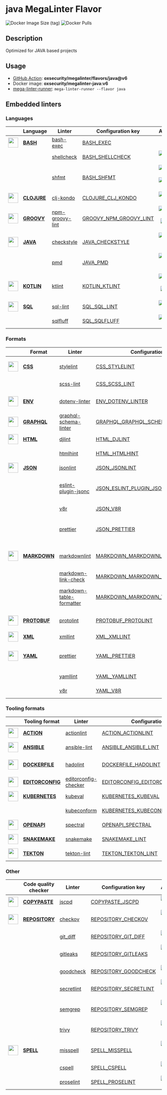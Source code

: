 # java MegaLinter Flavor

![Docker Image Size (tag)](https://img.shields.io/docker/image-size/oxsecurity/megalinter-java/v6)
![Docker Pulls](https://img.shields.io/docker/pulls/oxsecurity/megalinter-java)

## Description

Optimized for JAVA based projects

## Usage

- [GitHub Action](https://oxsecurity.github.io/megalinter/6.7.0/installation/#github-action): **oxsecurity/megalinter/flavors/java@v6**
- Docker image: **oxsecurity/megalinter-java:v6**
- [mega-linter-runner](https://oxsecurity.github.io/megalinter/6.7.0/mega-linter-runner/): `mega-linter-runner --flavor java`

## Embedded linters

### Languages

|                                                                             <!-- -->                                                                              | Language                                                                          | Linter                                                                                               | Configuration key                                                                                           |                                                                                                                     Additional                                                                                                                      |
|:-----------------------------------------------------------------------------------------------------------------------------------------------------------------:|-----------------------------------------------------------------------------------|------------------------------------------------------------------------------------------------------|-------------------------------------------------------------------------------------------------------------|:---------------------------------------------------------------------------------------------------------------------------------------------------------------------------------------------------------------------------------------------------:|
|  <img src="https://github.com/oxsecurity/megalinter/raw/main/docs/assets/icons/bash.ico" alt="" height="32px" class="megalinter-icon"></a> <!-- linter-icon -->   | [**BASH**](https://oxsecurity.github.io/megalinter/6.7.0/descriptors/bash/)       | [bash-exec](https://oxsecurity.github.io/megalinter/6.7.0/descriptors/bash_bash_exec/)               | [BASH_EXEC](https://oxsecurity.github.io/megalinter/6.7.0/descriptors/bash_bash_exec/)                      |                                                                                                                                                                                                                                                     |
|                                                                   <!-- --> <!-- linter-icon -->                                                                   |                                                                                   | [shellcheck](https://oxsecurity.github.io/megalinter/6.7.0/descriptors/bash_shellcheck/)             | [BASH_SHELLCHECK](https://oxsecurity.github.io/megalinter/6.7.0/descriptors/bash_shellcheck/)               |                                                        [![GitHub stars](https://img.shields.io/github/stars/koalaman/shellcheck?cacheSeconds=3600)](https://github.com/koalaman/shellcheck)                                                         |
|                                                                   <!-- --> <!-- linter-icon -->                                                                   |                                                                                   | [shfmt](https://oxsecurity.github.io/megalinter/6.7.0/descriptors/bash_shfmt/)                       | [BASH_SHFMT](https://oxsecurity.github.io/megalinter/6.7.0/descriptors/bash_shfmt/)                         |                                        [![GitHub stars](https://img.shields.io/github/stars/mvdan/sh?cacheSeconds=3600)](https://github.com/mvdan/sh) ![formatter](https://shields.io/badge/-format-yellow)                                         |
| <img src="https://github.com/oxsecurity/megalinter/raw/main/docs/assets/icons/clojure.ico" alt="" height="32px" class="megalinter-icon"></a> <!-- linter-icon --> | [**CLOJURE**](https://oxsecurity.github.io/megalinter/6.7.0/descriptors/clojure/) | [clj-kondo](https://oxsecurity.github.io/megalinter/6.7.0/descriptors/clojure_clj_kondo/)            | [CLOJURE_CLJ_KONDO](https://oxsecurity.github.io/megalinter/6.7.0/descriptors/clojure_clj_kondo/)           |                                                         [![GitHub stars](https://img.shields.io/github/stars/borkdude/clj-kondo?cacheSeconds=3600)](https://github.com/borkdude/clj-kondo)                                                          |
| <img src="https://github.com/oxsecurity/megalinter/raw/main/docs/assets/icons/groovy.ico" alt="" height="32px" class="megalinter-icon"></a> <!-- linter-icon -->  | [**GROOVY**](https://oxsecurity.github.io/megalinter/6.7.0/descriptors/groovy/)   | [npm-groovy-lint](https://oxsecurity.github.io/megalinter/6.7.0/descriptors/groovy_npm_groovy_lint/) | [GROOVY_NPM_GROOVY_LINT](https://oxsecurity.github.io/megalinter/6.7.0/descriptors/groovy_npm_groovy_lint/) | [![GitHub stars](https://img.shields.io/github/stars/nvuillam/npm-groovy-lint?cacheSeconds=3600)](https://github.com/nvuillam/npm-groovy-lint) ![autofix](https://shields.io/badge/-autofix-green) ![sarif](https://shields.io/badge/-SARIF-orange) |
|  <img src="https://github.com/oxsecurity/megalinter/raw/main/docs/assets/icons/java.ico" alt="" height="32px" class="megalinter-icon"></a> <!-- linter-icon -->   | [**JAVA**](https://oxsecurity.github.io/megalinter/6.7.0/descriptors/java/)       | [checkstyle](https://oxsecurity.github.io/megalinter/6.7.0/descriptors/java_checkstyle/)             | [JAVA_CHECKSTYLE](https://oxsecurity.github.io/megalinter/6.7.0/descriptors/java_checkstyle/)               |                              [![GitHub stars](https://img.shields.io/github/stars/checkstyle/checkstyle?cacheSeconds=3600)](https://github.com/checkstyle/checkstyle) ![sarif](https://shields.io/badge/-SARIF-orange)                              |
|                                                                   <!-- --> <!-- linter-icon -->                                                                   |                                                                                   | [pmd](https://oxsecurity.github.io/megalinter/6.7.0/descriptors/java_pmd/)                           | [JAVA_PMD](https://oxsecurity.github.io/megalinter/6.7.0/descriptors/java_pmd/)                             |                                            [![GitHub stars](https://img.shields.io/github/stars/pmd/pmd?cacheSeconds=3600)](https://github.com/pmd/pmd) ![sarif](https://shields.io/badge/-SARIF-orange)                                            |
| <img src="https://github.com/oxsecurity/megalinter/raw/main/docs/assets/icons/kotlin.ico" alt="" height="32px" class="megalinter-icon"></a> <!-- linter-icon -->  | [**KOTLIN**](https://oxsecurity.github.io/megalinter/6.7.0/descriptors/kotlin/)   | [ktlint](https://oxsecurity.github.io/megalinter/6.7.0/descriptors/kotlin_ktlint/)                   | [KOTLIN_KTLINT](https://oxsecurity.github.io/megalinter/6.7.0/descriptors/kotlin_ktlint/)                   |         [![GitHub stars](https://img.shields.io/github/stars/pinterest/ktlint?cacheSeconds=3600)](https://github.com/pinterest/ktlint) ![autofix](https://shields.io/badge/-autofix-green) ![sarif](https://shields.io/badge/-SARIF-orange)         |
|   <img src="https://github.com/oxsecurity/megalinter/raw/main/docs/assets/icons/sql.ico" alt="" height="32px" class="megalinter-icon"></a> <!-- linter-icon -->   | [**SQL**](https://oxsecurity.github.io/megalinter/6.7.0/descriptors/sql/)         | [sql-lint](https://oxsecurity.github.io/megalinter/6.7.0/descriptors/sql_sql_lint/)                  | [SQL_SQL_LINT](https://oxsecurity.github.io/megalinter/6.7.0/descriptors/sql_sql_lint/)                     |                                                       [![GitHub stars](https://img.shields.io/github/stars/joereynolds/sql-lint?cacheSeconds=3600)](https://github.com/joereynolds/sql-lint)                                                        |
|                                                                   <!-- --> <!-- linter-icon -->                                                                   |                                                                                   | [sqlfluff](https://oxsecurity.github.io/megalinter/6.7.0/descriptors/sql_sqlfluff/)                  | [SQL_SQLFLUFF](https://oxsecurity.github.io/megalinter/6.7.0/descriptors/sql_sqlfluff/)                     |                                                          [![GitHub stars](https://img.shields.io/github/stars/sqlfluff/sqlfluff?cacheSeconds=3600)](https://github.com/sqlfluff/sqlfluff)                                                           |

### Formats

|                                                                              <!-- -->                                                                              | Format                                                                              | Linter                                                                                                                   | Configuration key                                                                                                                 |                                                                                                                          Additional                                                                                                                           |
|:------------------------------------------------------------------------------------------------------------------------------------------------------------------:|-------------------------------------------------------------------------------------|--------------------------------------------------------------------------------------------------------------------------|-----------------------------------------------------------------------------------------------------------------------------------|:-------------------------------------------------------------------------------------------------------------------------------------------------------------------------------------------------------------------------------------------------------------:|
|   <img src="https://github.com/oxsecurity/megalinter/raw/main/docs/assets/icons/css.ico" alt="" height="32px" class="megalinter-icon"></a> <!-- linter-icon -->    | [**CSS**](https://oxsecurity.github.io/megalinter/6.7.0/descriptors/css/)           | [stylelint](https://oxsecurity.github.io/megalinter/6.7.0/descriptors/css_stylelint/)                                    | [CSS_STYLELINT](https://oxsecurity.github.io/megalinter/6.7.0/descriptors/css_stylelint/)                                         |                                   [![GitHub stars](https://img.shields.io/github/stars/stylelint/stylelint?cacheSeconds=3600)](https://github.com/stylelint/stylelint) ![autofix](https://shields.io/badge/-autofix-green)                                    |
|                                                                   <!-- --> <!-- linter-icon -->                                                                    |                                                                                     | [scss-lint](https://oxsecurity.github.io/megalinter/6.7.0/descriptors/css_scss_lint/)                                    | [CSS_SCSS_LINT](https://oxsecurity.github.io/megalinter/6.7.0/descriptors/css_scss_lint/)                                         |                                                                   [![GitHub stars](https://img.shields.io/github/stars/sds/scss-lint?cacheSeconds=3600)](https://github.com/sds/scss-lint)                                                                    |
|   <img src="https://github.com/oxsecurity/megalinter/raw/main/docs/assets/icons/env.ico" alt="" height="32px" class="megalinter-icon"></a> <!-- linter-icon -->    | [**ENV**](https://oxsecurity.github.io/megalinter/6.7.0/descriptors/env/)           | [dotenv-linter](https://oxsecurity.github.io/megalinter/6.7.0/descriptors/env_dotenv_linter/)                            | [ENV_DOTENV_LINTER](https://oxsecurity.github.io/megalinter/6.7.0/descriptors/env_dotenv_linter/)                                 |                           [![GitHub stars](https://img.shields.io/github/stars/dotenv-linter/dotenv-linter?cacheSeconds=3600)](https://github.com/dotenv-linter/dotenv-linter) ![autofix](https://shields.io/badge/-autofix-green)                            |
| <img src="https://github.com/oxsecurity/megalinter/raw/main/docs/assets/icons/graphql.ico" alt="" height="32px" class="megalinter-icon"></a> <!-- linter-icon -->  | [**GRAPHQL**](https://oxsecurity.github.io/megalinter/6.7.0/descriptors/graphql/)   | [graphql-schema-linter](https://oxsecurity.github.io/megalinter/6.7.0/descriptors/graphql_graphql_schema_linter/)        | [GRAPHQL_GRAPHQL_SCHEMA_LINTER](https://oxsecurity.github.io/megalinter/6.7.0/descriptors/graphql_graphql_schema_linter/)         |                                                  [![GitHub stars](https://img.shields.io/github/stars/cjoudrey/graphql-schema-linter?cacheSeconds=3600)](https://github.com/cjoudrey/graphql-schema-linter)                                                   |
|   <img src="https://github.com/oxsecurity/megalinter/raw/main/docs/assets/icons/html.ico" alt="" height="32px" class="megalinter-icon"></a> <!-- linter-icon -->   | [**HTML**](https://oxsecurity.github.io/megalinter/6.7.0/descriptors/html/)         | [djlint](https://oxsecurity.github.io/megalinter/6.7.0/descriptors/html_djlint/)                                         | [HTML_DJLINT](https://oxsecurity.github.io/megalinter/6.7.0/descriptors/html_djlint/)                                             |                                                     [![GitHub stars](https://img.shields.io/github/stars/Riverside-Healthcare/djlint?cacheSeconds=3600)](https://github.com/Riverside-Healthcare/djlint)                                                      |
|                                                                   <!-- --> <!-- linter-icon -->                                                                    |                                                                                     | [htmlhint](https://oxsecurity.github.io/megalinter/6.7.0/descriptors/html_htmlhint/)                                     | [HTML_HTMLHINT](https://oxsecurity.github.io/megalinter/6.7.0/descriptors/html_htmlhint/)                                         |                                                               [![GitHub stars](https://img.shields.io/github/stars/htmlhint/HTMLHint?cacheSeconds=3600)](https://github.com/htmlhint/HTMLHint)                                                                |
|   <img src="https://github.com/oxsecurity/megalinter/raw/main/docs/assets/icons/json.ico" alt="" height="32px" class="megalinter-icon"></a> <!-- linter-icon -->   | [**JSON**](https://oxsecurity.github.io/megalinter/6.7.0/descriptors/json/)         | [jsonlint](https://oxsecurity.github.io/megalinter/6.7.0/descriptors/json_jsonlint/)                                     | [JSON_JSONLINT](https://oxsecurity.github.io/megalinter/6.7.0/descriptors/json_jsonlint/)                                         |                                                                [![GitHub stars](https://img.shields.io/github/stars/prantlf/jsonlint?cacheSeconds=3600)](https://github.com/prantlf/jsonlint)                                                                 |
|                                                                   <!-- --> <!-- linter-icon -->                                                                    |                                                                                     | [eslint-plugin-jsonc](https://oxsecurity.github.io/megalinter/6.7.0/descriptors/json_eslint_plugin_jsonc/)               | [JSON_ESLINT_PLUGIN_JSONC](https://oxsecurity.github.io/megalinter/6.7.0/descriptors/json_eslint_plugin_jsonc/)                   | [![GitHub stars](https://img.shields.io/github/stars/ota-meshi/eslint-plugin-jsonc?cacheSeconds=3600)](https://github.com/ota-meshi/eslint-plugin-jsonc) ![autofix](https://shields.io/badge/-autofix-green) ![sarif](https://shields.io/badge/-SARIF-orange) |
|                                                                   <!-- --> <!-- linter-icon -->                                                                    |                                                                                     | [v8r](https://oxsecurity.github.io/megalinter/6.7.0/descriptors/json_v8r/)                                               | [JSON_V8R](https://oxsecurity.github.io/megalinter/6.7.0/descriptors/json_v8r/)                                                   |                                                                    [![GitHub stars](https://img.shields.io/github/stars/chris48s/v8r?cacheSeconds=3600)](https://github.com/chris48s/v8r)                                                                     |
|                                                                   <!-- --> <!-- linter-icon -->                                                                    |                                                                                     | [prettier](https://oxsecurity.github.io/megalinter/6.7.0/descriptors/json_prettier/)                                     | [JSON_PRETTIER](https://oxsecurity.github.io/megalinter/6.7.0/descriptors/json_prettier/)                                         |                                    [![GitHub stars](https://img.shields.io/github/stars/prettier/prettier?cacheSeconds=3600)](https://github.com/prettier/prettier) ![formatter](https://shields.io/badge/-format-yellow)                                     |
| <img src="https://github.com/oxsecurity/megalinter/raw/main/docs/assets/icons/markdown.ico" alt="" height="32px" class="megalinter-icon"></a> <!-- linter-icon --> | [**MARKDOWN**](https://oxsecurity.github.io/megalinter/6.7.0/descriptors/markdown/) | [markdownlint](https://oxsecurity.github.io/megalinter/6.7.0/descriptors/markdown_markdownlint/)                         | [MARKDOWN_MARKDOWNLINT](https://oxsecurity.github.io/megalinter/6.7.0/descriptors/markdown_markdownlint/)                         |                              [![GitHub stars](https://img.shields.io/github/stars/DavidAnson/markdownlint?cacheSeconds=3600)](https://github.com/DavidAnson/markdownlint) ![formatter](https://shields.io/badge/-format-yellow)                               |
|                                                                   <!-- --> <!-- linter-icon -->                                                                    |                                                                                     | [markdown-link-check](https://oxsecurity.github.io/megalinter/6.7.0/descriptors/markdown_markdown_link_check/)           | [MARKDOWN_MARKDOWN_LINK_CHECK](https://oxsecurity.github.io/megalinter/6.7.0/descriptors/markdown_markdown_link_check/)           |                                                       [![GitHub stars](https://img.shields.io/github/stars/tcort/markdown-link-check?cacheSeconds=3600)](https://github.com/tcort/markdown-link-check)                                                        |
|                                                                   <!-- --> <!-- linter-icon -->                                                                    |                                                                                     | [markdown-table-formatter](https://oxsecurity.github.io/megalinter/6.7.0/descriptors/markdown_markdown_table_formatter/) | [MARKDOWN_MARKDOWN_TABLE_FORMATTER](https://oxsecurity.github.io/megalinter/6.7.0/descriptors/markdown_markdown_table_formatter/) |                    [![GitHub stars](https://img.shields.io/github/stars/nvuillam/markdown-table-formatter?cacheSeconds=3600)](https://github.com/nvuillam/markdown-table-formatter) ![formatter](https://shields.io/badge/-format-yellow)                     |
| <img src="https://github.com/oxsecurity/megalinter/raw/main/docs/assets/icons/protobuf.ico" alt="" height="32px" class="megalinter-icon"></a> <!-- linter-icon --> | [**PROTOBUF**](https://oxsecurity.github.io/megalinter/6.7.0/descriptors/protobuf/) | [protolint](https://oxsecurity.github.io/megalinter/6.7.0/descriptors/protobuf_protolint/)                               | [PROTOBUF_PROTOLINT](https://oxsecurity.github.io/megalinter/6.7.0/descriptors/protobuf_protolint/)                               |                                   [![GitHub stars](https://img.shields.io/github/stars/yoheimuta/protolint?cacheSeconds=3600)](https://github.com/yoheimuta/protolint) ![autofix](https://shields.io/badge/-autofix-green)                                    |
|   <img src="https://github.com/oxsecurity/megalinter/raw/main/docs/assets/icons/xml.ico" alt="" height="32px" class="megalinter-icon"></a> <!-- linter-icon -->    | [**XML**](https://oxsecurity.github.io/megalinter/6.7.0/descriptors/xml/)           | [xmllint](https://oxsecurity.github.io/megalinter/6.7.0/descriptors/xml_xmllint/)                                        | [XML_XMLLINT](https://oxsecurity.github.io/megalinter/6.7.0/descriptors/xml_xmllint/)                                             |                                                                                                                                                                                                                                                               |
|   <img src="https://github.com/oxsecurity/megalinter/raw/main/docs/assets/icons/yaml.ico" alt="" height="32px" class="megalinter-icon"></a> <!-- linter-icon -->   | [**YAML**](https://oxsecurity.github.io/megalinter/6.7.0/descriptors/yaml/)         | [prettier](https://oxsecurity.github.io/megalinter/6.7.0/descriptors/yaml_prettier/)                                     | [YAML_PRETTIER](https://oxsecurity.github.io/megalinter/6.7.0/descriptors/yaml_prettier/)                                         |                                    [![GitHub stars](https://img.shields.io/github/stars/prettier/prettier?cacheSeconds=3600)](https://github.com/prettier/prettier) ![formatter](https://shields.io/badge/-format-yellow)                                     |
|                                                                   <!-- --> <!-- linter-icon -->                                                                    |                                                                                     | [yamllint](https://oxsecurity.github.io/megalinter/6.7.0/descriptors/yaml_yamllint/)                                     | [YAML_YAMLLINT](https://oxsecurity.github.io/megalinter/6.7.0/descriptors/yaml_yamllint/)                                         |                                                            [![GitHub stars](https://img.shields.io/github/stars/adrienverge/yamllint?cacheSeconds=3600)](https://github.com/adrienverge/yamllint)                                                             |
|                                                                   <!-- --> <!-- linter-icon -->                                                                    |                                                                                     | [v8r](https://oxsecurity.github.io/megalinter/6.7.0/descriptors/yaml_v8r/)                                               | [YAML_V8R](https://oxsecurity.github.io/megalinter/6.7.0/descriptors/yaml_v8r/)                                                   |                                                                    [![GitHub stars](https://img.shields.io/github/stars/chris48s/v8r?cacheSeconds=3600)](https://github.com/chris48s/v8r)                                                                     |

### Tooling formats

|                                                                                <!-- -->                                                                                | Tooling format                                                                              | Linter                                                                                                               | Configuration key                                                                                                                 |                                                                                    Additional                                                                                     |
|:----------------------------------------------------------------------------------------------------------------------------------------------------------------------:|---------------------------------------------------------------------------------------------|----------------------------------------------------------------------------------------------------------------------|-----------------------------------------------------------------------------------------------------------------------------------|:---------------------------------------------------------------------------------------------------------------------------------------------------------------------------------:|
|   <img src="https://github.com/oxsecurity/megalinter/raw/main/docs/assets/icons/default.ico" alt="" height="32px" class="megalinter-icon"></a> <!-- linter-icon -->    | [**ACTION**](https://oxsecurity.github.io/megalinter/6.7.0/descriptors/action/)             | [actionlint](https://oxsecurity.github.io/megalinter/6.7.0/descriptors/action_actionlint/)                           | [ACTION_ACTIONLINT](https://oxsecurity.github.io/megalinter/6.7.0/descriptors/action_actionlint/)                                 |                          [![GitHub stars](https://img.shields.io/github/stars/rhysd/actionlint?cacheSeconds=3600)](https://github.com/rhysd/actionlint)                           |
|   <img src="https://github.com/oxsecurity/megalinter/raw/main/docs/assets/icons/ansible.ico" alt="" height="32px" class="megalinter-icon"></a> <!-- linter-icon -->    | [**ANSIBLE**](https://oxsecurity.github.io/megalinter/6.7.0/descriptors/ansible/)           | [ansible-lint](https://oxsecurity.github.io/megalinter/6.7.0/descriptors/ansible_ansible_lint/)                      | [ANSIBLE_ANSIBLE_LINT](https://oxsecurity.github.io/megalinter/6.7.0/descriptors/ansible_ansible_lint/)                           |                      [![GitHub stars](https://img.shields.io/github/stars/ansible/ansible-lint?cacheSeconds=3600)](https://github.com/ansible/ansible-lint)                       |
|  <img src="https://github.com/oxsecurity/megalinter/raw/main/docs/assets/icons/dockerfile.ico" alt="" height="32px" class="megalinter-icon"></a> <!-- linter-icon -->  | [**DOCKERFILE**](https://oxsecurity.github.io/megalinter/6.7.0/descriptors/dockerfile/)     | [hadolint](https://oxsecurity.github.io/megalinter/6.7.0/descriptors/dockerfile_hadolint/)                           | [DOCKERFILE_HADOLINT](https://oxsecurity.github.io/megalinter/6.7.0/descriptors/dockerfile_hadolint/)                             | [![GitHub stars](https://img.shields.io/github/stars/hadolint/hadolint?cacheSeconds=3600)](https://github.com/hadolint/hadolint) ![sarif](https://shields.io/badge/-SARIF-orange) |
| <img src="https://github.com/oxsecurity/megalinter/raw/main/docs/assets/icons/editorconfig.ico" alt="" height="32px" class="megalinter-icon"></a> <!-- linter-icon --> | [**EDITORCONFIG**](https://oxsecurity.github.io/megalinter/6.7.0/descriptors/editorconfig/) | [editorconfig-checker](https://oxsecurity.github.io/megalinter/6.7.0/descriptors/editorconfig_editorconfig_checker/) | [EDITORCONFIG_EDITORCONFIG_CHECKER](https://oxsecurity.github.io/megalinter/6.7.0/descriptors/editorconfig_editorconfig_checker/) | [![GitHub stars](https://img.shields.io/github/stars/editorconfig-checker/editorconfig-checker?cacheSeconds=3600)](https://github.com/editorconfig-checker/editorconfig-checker)  |
|  <img src="https://github.com/oxsecurity/megalinter/raw/main/docs/assets/icons/kubernetes.ico" alt="" height="32px" class="megalinter-icon"></a> <!-- linter-icon -->  | [**KUBERNETES**](https://oxsecurity.github.io/megalinter/6.7.0/descriptors/kubernetes/)     | [kubeval](https://oxsecurity.github.io/megalinter/6.7.0/descriptors/kubernetes_kubeval/)                             | [KUBERNETES_KUBEVAL](https://oxsecurity.github.io/megalinter/6.7.0/descriptors/kubernetes_kubeval/)                               |                       [![GitHub stars](https://img.shields.io/github/stars/instrumenta/kubeval?cacheSeconds=3600)](https://github.com/instrumenta/kubeval)                        |
|                                                                     <!-- --> <!-- linter-icon -->                                                                      |                                                                                             | [kubeconform](https://oxsecurity.github.io/megalinter/6.7.0/descriptors/kubernetes_kubeconform/)                     | [KUBERNETES_KUBECONFORM](https://oxsecurity.github.io/megalinter/6.7.0/descriptors/kubernetes_kubeconform/)                       |                         [![GitHub stars](https://img.shields.io/github/stars/yannh/kubeconform?cacheSeconds=3600)](https://github.com/yannh/kubeconform)                          |
|   <img src="https://github.com/oxsecurity/megalinter/raw/main/docs/assets/icons/openapi.ico" alt="" height="32px" class="megalinter-icon"></a> <!-- linter-icon -->    | [**OPENAPI**](https://oxsecurity.github.io/megalinter/6.7.0/descriptors/openapi/)           | [spectral](https://oxsecurity.github.io/megalinter/6.7.0/descriptors/openapi_spectral/)                              | [OPENAPI_SPECTRAL](https://oxsecurity.github.io/megalinter/6.7.0/descriptors/openapi_spectral/)                                   |                      [![GitHub stars](https://img.shields.io/github/stars/stoplightio/spectral?cacheSeconds=3600)](https://github.com/stoplightio/spectral)                       |
|  <img src="https://github.com/oxsecurity/megalinter/raw/main/docs/assets/icons/snakemake.ico" alt="" height="32px" class="megalinter-icon"></a> <!-- linter-icon -->   | [**SNAKEMAKE**](https://oxsecurity.github.io/megalinter/6.7.0/descriptors/snakemake/)       | [snakemake](https://oxsecurity.github.io/megalinter/6.7.0/descriptors/snakemake_snakemake/)                          | [SNAKEMAKE_LINT](https://oxsecurity.github.io/megalinter/6.7.0/descriptors/snakemake_snakemake/)                                  |                       [![GitHub stars](https://img.shields.io/github/stars/snakemake/snakemake?cacheSeconds=3600)](https://github.com/snakemake/snakemake)                        |
|    <img src="https://github.com/oxsecurity/megalinter/raw/main/docs/assets/icons/tekton.ico" alt="" height="32px" class="megalinter-icon"></a> <!-- linter-icon -->    | [**TEKTON**](https://oxsecurity.github.io/megalinter/6.7.0/descriptors/tekton/)             | [tekton-lint](https://oxsecurity.github.io/megalinter/6.7.0/descriptors/tekton_tekton_lint/)                         | [TEKTON_TEKTON_LINT](https://oxsecurity.github.io/megalinter/6.7.0/descriptors/tekton_tekton_lint/)                               |                           [![GitHub stars](https://img.shields.io/github/stars/IBM/tekton-lint?cacheSeconds=3600)](https://github.com/IBM/tekton-lint)                            |

### Other

|                                                                              <!-- -->                                                                               | Code quality checker                                                                    | Linter                                                                                         | Configuration key                                                                                         |                                                                                        Additional                                                                                         |
|:-------------------------------------------------------------------------------------------------------------------------------------------------------------------:|-----------------------------------------------------------------------------------------|------------------------------------------------------------------------------------------------|-----------------------------------------------------------------------------------------------------------|:-----------------------------------------------------------------------------------------------------------------------------------------------------------------------------------------:|
| <img src="https://github.com/oxsecurity/megalinter/raw/main/docs/assets/icons/copypaste.ico" alt="" height="32px" class="megalinter-icon"></a> <!-- linter-icon --> | [**COPYPASTE**](https://oxsecurity.github.io/megalinter/6.7.0/descriptors/copypaste/)   | [jscpd](https://oxsecurity.github.io/megalinter/6.7.0/descriptors/copypaste_jscpd/)            | [COPYPASTE_JSCPD](https://oxsecurity.github.io/megalinter/6.7.0/descriptors/copypaste_jscpd/)             |                              [![GitHub stars](https://img.shields.io/github/stars/kucherenko/jscpd?cacheSeconds=3600)](https://github.com/kucherenko/jscpd)                               |
|  <img src="https://github.com/oxsecurity/megalinter/raw/main/docs/assets/icons/default.ico" alt="" height="32px" class="megalinter-icon"></a> <!-- linter-icon -->  | [**REPOSITORY**](https://oxsecurity.github.io/megalinter/6.7.0/descriptors/repository/) | [checkov](https://oxsecurity.github.io/megalinter/6.7.0/descriptors/repository_checkov/)       | [REPOSITORY_CHECKOV](https://oxsecurity.github.io/megalinter/6.7.0/descriptors/repository_checkov/)       |  [![GitHub stars](https://img.shields.io/github/stars/bridgecrewio/checkov?cacheSeconds=3600)](https://github.com/bridgecrewio/checkov) ![sarif](https://shields.io/badge/-SARIF-orange)  |
|                                                                    <!-- --> <!-- linter-icon -->                                                                    |                                                                                         | [git_diff](https://oxsecurity.github.io/megalinter/6.7.0/descriptors/repository_git_diff/)     | [REPOSITORY_GIT_DIFF](https://oxsecurity.github.io/megalinter/6.7.0/descriptors/repository_git_diff/)     |                                       [![GitHub stars](https://img.shields.io/github/stars/git/git?cacheSeconds=3600)](https://github.com/git/git)                                        |
|                                                                    <!-- --> <!-- linter-icon -->                                                                    |                                                                                         | [gitleaks](https://oxsecurity.github.io/megalinter/6.7.0/descriptors/repository_gitleaks/)     | [REPOSITORY_GITLEAKS](https://oxsecurity.github.io/megalinter/6.7.0/descriptors/repository_gitleaks/)     |  [![GitHub stars](https://img.shields.io/github/stars/zricethezav/gitleaks?cacheSeconds=3600)](https://github.com/zricethezav/gitleaks) ![sarif](https://shields.io/badge/-SARIF-orange)  |
|                                                                    <!-- --> <!-- linter-icon -->                                                                    |                                                                                         | [goodcheck](https://oxsecurity.github.io/megalinter/6.7.0/descriptors/repository_goodcheck/)   | [REPOSITORY_GOODCHECK](https://oxsecurity.github.io/megalinter/6.7.0/descriptors/repository_goodcheck/)   |                               [![GitHub stars](https://img.shields.io/github/stars/sider/goodcheck?cacheSeconds=3600)](https://github.com/sider/goodcheck)                                |
|                                                                    <!-- --> <!-- linter-icon -->                                                                    |                                                                                         | [secretlint](https://oxsecurity.github.io/megalinter/6.7.0/descriptors/repository_secretlint/) | [REPOSITORY_SECRETLINT](https://oxsecurity.github.io/megalinter/6.7.0/descriptors/repository_secretlint/) | [![GitHub stars](https://img.shields.io/github/stars/secretlint/secretlint?cacheSeconds=3600)](https://github.com/secretlint/secretlint) ![sarif](https://shields.io/badge/-SARIF-orange) |
|                                                                    <!-- --> <!-- linter-icon -->                                                                    |                                                                                         | [semgrep](https://oxsecurity.github.io/megalinter/6.7.0/descriptors/repository_semgrep/)       | [REPOSITORY_SEMGREP](https://oxsecurity.github.io/megalinter/6.7.0/descriptors/repository_semgrep/)       |  [![GitHub stars](https://img.shields.io/github/stars/returntocorp/semgrep?cacheSeconds=3600)](https://github.com/returntocorp/semgrep) ![sarif](https://shields.io/badge/-SARIF-orange)  |
|                                                                    <!-- --> <!-- linter-icon -->                                                                    |                                                                                         | [trivy](https://oxsecurity.github.io/megalinter/6.7.0/descriptors/repository_trivy/)           | [REPOSITORY_TRIVY](https://oxsecurity.github.io/megalinter/6.7.0/descriptors/repository_trivy/)           |    [![GitHub stars](https://img.shields.io/github/stars/aquasecurity/trivy?cacheSeconds=3600)](https://github.com/aquasecurity/trivy) ![sarif](https://shields.io/badge/-SARIF-orange)    |
|   <img src="https://github.com/oxsecurity/megalinter/raw/main/docs/assets/icons/spell.ico" alt="" height="32px" class="megalinter-icon"></a> <!-- linter-icon -->   | [**SPELL**](https://oxsecurity.github.io/megalinter/6.7.0/descriptors/spell/)           | [misspell](https://oxsecurity.github.io/megalinter/6.7.0/descriptors/spell_misspell/)          | [SPELL_MISSPELL](https://oxsecurity.github.io/megalinter/6.7.0/descriptors/spell_misspell/)               |    [![GitHub stars](https://img.shields.io/github/stars/client9/misspell?cacheSeconds=3600)](https://github.com/client9/misspell) ![autofix](https://shields.io/badge/-autofix-green)     |
|                                                                    <!-- --> <!-- linter-icon -->                                                                    |                                                                                         | [cspell](https://oxsecurity.github.io/megalinter/6.7.0/descriptors/spell_cspell/)              | [SPELL_CSPELL](https://oxsecurity.github.io/megalinter/6.7.0/descriptors/spell_cspell/)                   |                     [![GitHub stars](https://img.shields.io/github/stars/streetsidesoftware/cspell?cacheSeconds=3600)](https://github.com/streetsidesoftware/cspell)                      |
|                                                                    <!-- --> <!-- linter-icon -->                                                                    |                                                                                         | [proselint](https://oxsecurity.github.io/megalinter/6.7.0/descriptors/spell_proselint/)        | [SPELL_PROSELINT](https://oxsecurity.github.io/megalinter/6.7.0/descriptors/spell_proselint/)             |                            [![GitHub stars](https://img.shields.io/github/stars/amperser/proselint?cacheSeconds=3600)](https://github.com/amperser/proselint)                             |

